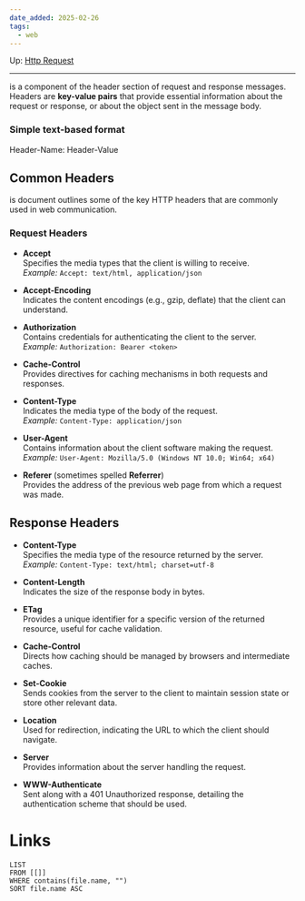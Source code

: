 ```yaml
---
date_added: 2025-02-26
tags:
  - web
---
```

Up: [Http Request](Http%20Request.md)
___
 is a component of the header section of request and response messages. 
 Headers are **key-value pairs** that provide essential information about the request or response, or about the object sent in the message body.

### Simple text-based format
Header-Name: Header-Value

## Common Headers

is document outlines some of the key HTTP headers that are commonly used in web communication.

### Request Headers

- **Accept**  
    Specifies the media types that the client is willing to receive.  
    _Example:_ `Accept: text/html, application/json`
    
- **Accept-Encoding**  
    Indicates the content encodings (e.g., gzip, deflate) that the client can understand.
    
- **Authorization**  
    Contains credentials for authenticating the client to the server.  
    _Example:_ `Authorization: Bearer <token>`
    
- **Cache-Control**  
    Provides directives for caching mechanisms in both requests and responses.
    
- **Content-Type**  
    Indicates the media type of the body of the request.  
    _Example:_ `Content-Type: application/json`
    
- **User-Agent**  
    Contains information about the client software making the request.  
    _Example:_ `User-Agent: Mozilla/5.0 (Windows NT 10.0; Win64; x64)`
    
- **Referer** (sometimes spelled **Referrer**)  
    Provides the address of the previous web page from which a request was made.


## Response Headers

- **Content-Type**  
    Specifies the media type of the resource returned by the server.  
    _Example:_ `Content-Type: text/html; charset=utf-8`
    
- **Content-Length**  
    Indicates the size of the response body in bytes.
    
- **ETag**  
    Provides a unique identifier for a specific version of the returned resource, useful for cache validation.
    
- **Cache-Control**  
    Directs how caching should be managed by browsers and intermediate caches.
    
- **Set-Cookie**  
    Sends cookies from the server to the client to maintain session state or store other relevant data.
    
- **Location**  
    Used for redirection, indicating the URL to which the client should navigate.
    
- **Server**  
    Provides information about the server handling the request.
    
- **WWW-Authenticate**  
    Sent along with a 401 Unauthorized response, detailing the authentication scheme that should be used.
# Links
```dataview
LIST
FROM [[]]
WHERE contains(file.name, "")
SORT file.name ASC
```
